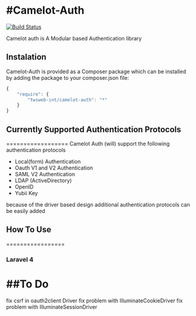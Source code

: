 #Camelot-Auth
============

[![Build Status](https://travis-ci.org/taftse/camelot-auth.png?branch=master)](https://travis-ci.org/taftse/camelot-auth)

Camelot auth is A Modular based Authentication library



## Instalation

Camelot-Auth is provided as a Composer package which can be installed by adding the package to your composer.json file:

```javascript
{
	"require": {
		"twsweb-int/camelot-auth": "*"
	}
}
```
## Currently Supported Authentication Protocols
==================
Camelot Auth (will) support the following authentication protocols 

* Local(form) Authentication
* Oauth V1 and V2 Authentication
* SAML V2 Authentication
* LDAP (ActiveDirectory) 
* OpenID
* Yubii Key

because of the driver based design additional authentication protocols can be easily added 

## How To Use
=================
### Laravel 4 
	



##To Do 
==================

fix csrf in oauth2client Driver
fix problem with IlluminateCookieDriver
fix problem with IlluminateSessionDriver
